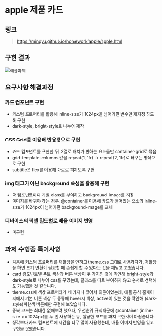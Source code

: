 # apple 제품 카드

## 링크

> https://minqyu.github.io/homework/apple/apple.html

## 구현 결과
![애플과제](https://github.com/user-attachments/assets/0f90d4e0-7bcd-4408-9670-9993ab1ea6a2)

## 요구사항 해결과정

### 카드 컴포넌트 구현
- 커스텀 프로퍼티를 활용해 inline-size가 1024px을 넘어가면 변수만 재지정 하도록 구현
- dark-style, bright-style로 나누어 제작

### CSS Grid를 이용해 반응형으로 구현
- 카드 컴포넌트를 구현한 뒤, 2열로 배치가 변하는 요소들만 container-grid로 묶음
- grid-template-columns 값을 repeat(1, 1fr) -> repeat(2, 1fr)로 바꾸는 방식으로 구현
- subtitle은 flex를 이용해 가로로 펴지도록 구현

### img 태그가 아닌 background 속성을 활용해 구현
- 각 컴포넌트마다 개별 class를 부여하고 background-image를 지정
- 이미지를 바꿔야 하는 경우, @container를 이용해 카드가 들어있는 요소의 inline-size가 1024px이 넘어가면 background-image를 교체

### 디바이스의 픽셀 밀도별로 배율 이미지 반영
- 미구현

## 과제 수행중 특이사항
- 처음에 커스텀 프로퍼티를 재할당을 안하고 theme.css 그대로 사용하다가, 재할당을 하면 크기 변환이 필요할 때 손쉽게 할 수 있다는 것을 깨닫고 고쳤습니다.
- card 컴포넌트별 폰트 색상과 버튼 색상이 두 가지인 것에 착안해 bright-style과 dark-style로 나누어 css를 꾸몄는데, 클래스를 따로 부여하지 않고 순서로 선택해도 가능했을 것 같습니다.
- theme.css에 색상 프로퍼티가 네 가지나 있어서 의문이었는데, 애플 공식 홈페이지에서 기본 버튼 색상 두 종류에 hover시 색상, active이 있는 것을 확인해 (dark-style)파란색 버튼에만 구현해 보았습니다.
- 중복 코드는 최대한 없애보려 했으나, 우선순위 규칙때문에 @container (inline-size >= 1024px)를 두 번 사용하는 등, 깔끔한 코드를 짜지 못한것이 아쉽습니다.
- 생각보다 카드 컴포넌트에 시간을 너무 많이 사용했는데, 배율 이미지 반영을 잊고 구현을 못했습니다.
